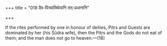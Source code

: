 +++
title = "018 दैव-पित्र्यातिथेयानि तत्-प्रधानानि"

+++

If the rites performed by one in honour of deities, Pitṛs and Guests are dominated by her (his Śūdra wife), then the Pitṛs and the Gods do not eat of them; and the man does not go to heaven.—(18)